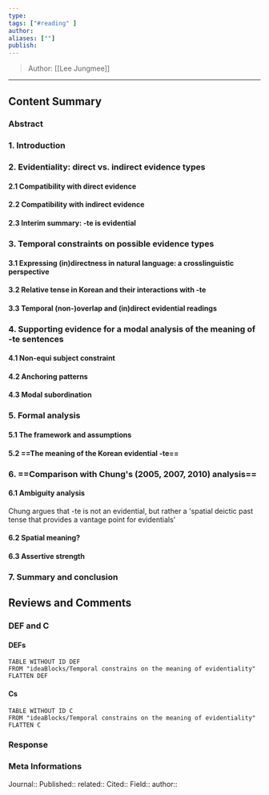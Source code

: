 ```yaml
---
type: 
tags: ["#reading" ]
author: 
aliases: [""]
publish: 
---
```

> Author: [[Lee Jungmee]]
---
## Content Summary
### Abstract

### 1. Introduction
### 2. Evidentiality: direct vs. indirect evidence types
#### 2.1 Compatibility with direct evidence
#### 2.2 Compatibility with indirect evidence
#### 2.3 Interim summary: -te is evidential
### 3. Temporal constraints on possible evidence types
#### 3.1 Expressing (in)directness in natural language: a crosslinguistic perspective
#### 3.2 Relative tense in Korean and their interactions with -te
#### 3.3 Temporal (non-)overlap and (in)direct evidential readings
### 4. Supporting evidence for a modal analysis of the meaning of -te sentences
#### 4.1 Non-equi subject constraint
#### 4.2 Anchoring patterns
#### 4.3 Modal subordination
### 5. Formal analysis
#### 5.1 The framework and assumptions
#### 5.2 ==The meaning of the Korean evidential -te==
### 6. ==Comparison with Chung's (2005, 2007, 2010) analysis==
#### 6.1 Ambiguity analysis
Chung argues that -te is not an evidential, but rather a 'spatial deictic past tense that provides a vantage point for evidentials'
#### 6.2 Spatial meaning?
#### 6.3 Assertive strength
### 7. Summary and conclusion

## Reviews and Comments
### DEF and C
#### DEFs
```dataview 
TABLE WITHOUT ID DEF
FROM "ideaBlocks/Temporal constrains on the meaning of evidentiality"
FLATTEN DEF
```
#### Cs
```dataview 
TABLE WITHOUT ID C
FROM "ideaBlocks/Temporal constrains on the meaning of evidentiality"
FLATTEN C
```
### Response 
### Meta Informations
Journal:: 
Published:: 
related:: 
Cited:: 
Field:: 
author:: 



